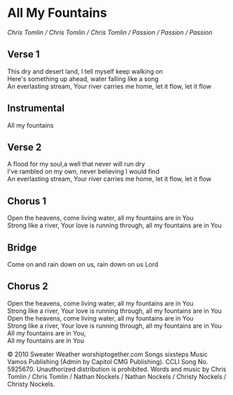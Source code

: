 # All My Fountains
*Chris Tomlin / Chris Tomlin / Chris Tomlin / Passion / Passion / Passion*

## Verse 1
This dry and desert land, I tell myself keep walking on  
Here's something up ahead, water falling like a song  
An everlasting stream, Your river carries me home, let it flow, let it flow  

## Instrumental
All my fountains  

## Verse 2
A flood for my soul,a well that never will run dry  
I've rambled on my own, never believing I would find  
An everlasting stream, Your river carries me home, let it flow, let it flow  

## Chorus 1
Open the heavens, come living water, all my fountains are in You  
Strong like a river, Your love is running through, all my fountains are in You  

## Bridge 
Come on and rain down on us, rain down on us Lord

## Chorus 2
Open the heavens, come living water, all my fountains are in You  
Strong like a river, Your love is running through, all my fountains are in You  
Open the heavens, come living water, all my fountains are in You  
Strong like a river, Your love is running through, all my fountains are in You  
All my fountains are in You,   
All my fountains are in You   

© 2010 Sweater Weather worshiptogether.com Songs sixsteps Music Vamos Publishing (Admin by Capitol CMG Publishing). CCLI Song No. 5925670. Unauthorized distribution is prohibited. Words and music by Chris Tomlin / Chris Tomlin / Nathan Nockels / Nathan Nockels / Christy Nockels / Christy Nockels. 
